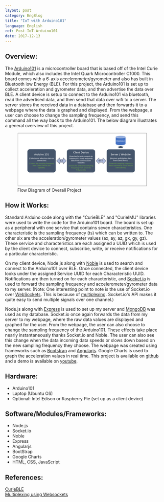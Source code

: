 ```yaml
---
layout: post
category: EngBlog
title: "IoT with Arduino101"
language: English
ref: Post-IoT-Arduino101
date: 2017-12-13
---
```


## Overview:
The [Arduino101](https://store.arduino.cc/usa/arduino-101) is a microcontroller board that is based off of the Intel Curie Module, which also includes the Intel Quark Microcontroller C1000.  This board comes with a 6-axis accelerometer/gyrometer and also has built in Bluetooth low Energy (BLE).  For this project, the Arduino101 is set up to collect acceleration and gyrometer data, and then advertise the data over BLE.  A client device is setup to connect to the Arduino101 via bluetooth, read the advertised data, and then send that data over wifi to a server. The server stores the received data in a database and then forwards it to a webpage where the data is graphed and displayed.  From the webpage, a user can choose to change the sampling frequency, and send this command all the way back to the Arduino101.  The below diagram illustrates a general overview of this project.

<div class="mb-3">
<figure>
  <img class="mx-auto d-block mb-3" style="width: 800px;" src="/assets/img/projects/arduino101/arduino101_diagram_db.png" alt="a101_diagram">
  <figcaption class="figure-caption text-center">Flow Diagram of Overall Project</figcaption>
</figure>
</div>

## How it Works:
Standard Arduino code along with the "CurieBLE" and "CurieIMU" libraries were used to write the code for the Arduino101 board.  The board is set up as a peripheral with one service that contains seven characteristics.  One characteristic is the sampling frequency (ts) which can be written to. The other six are the acceleration/gyrometer values (ax, ay, az, gx, gy, gz).  These service and characteristics are each assigned a UUID which is used by the client device to connect, subscribe, write, or receive notifications for a particular characteristic.  

On my client device, Node.js along with [Noble](https://github.com/sandeepmistry/noble) is used to search and connect to the Arduino101 over BLE.  Once connected, the client device looks under the assigned Service UUID for each Characteristic UUID.  Notifications are then turned on for each characteristic, and [Socket.io](https://socket.io/) is used to forward the sampling frequency and accelerometer/gyrometer data to my server.  (Note: One interesting point to note is the use of Socket.io over [WebSockets](https://github.com/websockets/ws).  This is because of [multiplexing](https://en.wikipedia.org/wiki/Multiplexing).  Socket.io's API makes it quite easy to send multiple signals over one channel.)

Node.js along with [Express](https://expressjs.com/) is used to set up my server and [MongoDB](https://www.mongodb.com/) was used as my database.  Socket.io once again forwards the data from my server to my webpage, where the raw data values are displayed and graphed for the user.  From the webpage, the user can also choose to change the sampling frequency of the Arduino101.  These effects take place nearly instantaneously thanks Socket.io and Noble. The user can also see this change when the data incoming data speeds or slows down based on the new sampling frequency they choose.  The webpage was created using frameworks such as [Bootstrap](https://getbootstrap.com/) and [Angularjs](https://angularjs.org/). Google Charts is used to graph the acceleration values in real time.  This project is available on [github](https://github.com/JLSeto/Arduino101) and a demo is available on [youtube](https://www.youtube.com/watch?v=2XyzMGU4GSo).

## Hardware:
- Arduino101
- Laptop (Ubuntu OS)
- Optional: Intel Edison or Raspberry Pie (set up as a client device)

## Software/Modules/Frameworks:
- Node.js
- Socket.io
- Noble
- Express
- Angularjs
- BootStrap
- Google Charts
- HTML, CSS, JavaScript

## References:
[CurieBLE](https://www.arduino.cc/en/Reference/CurieBLE)<br>
[Multiplexing using Websockets](https://www.rabbitmq.com/blog/2012/02/23/how-to-compose-apps-using-websockets/)<br>
